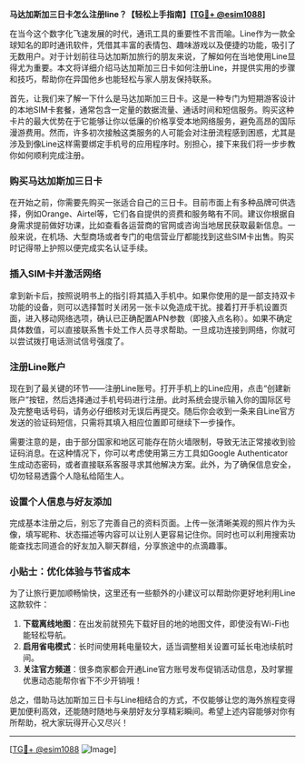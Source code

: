 **马达加斯加三日卡怎么注册line？【轻松上手指南】[[TG💪+ @esim1088](https://t.me/s/esim1088)]**

在当今这个数字化飞速发展的时代，通讯工具的重要性不言而喻。Line作为一款全球知名的即时通讯软件，凭借其丰富的表情包、趣味游戏以及便捷的功能，吸引了无数用户。对于计划前往马达加斯加旅行的朋友来说，了解如何在当地使用Line显得尤为重要。本文将详细介绍马达加斯加三日卡如何注册Line，并提供实用的步骤和技巧，帮助你在异国他乡也能轻松与家人朋友保持联系。

首先，让我们来了解一下什么是马达加斯加三日卡。这是一种专门为短期游客设计的本地SIM卡套餐，通常包含一定量的数据流量、通话时间和短信服务。购买这种卡片的最大优势在于它能够让你以低廉的价格享受本地网络服务，避免高昂的国际漫游费用。然而，许多初次接触这类服务的人可能会对注册流程感到困惑，尤其是涉及到像Line这样需要绑定手机号的应用程序时。别担心，接下来我们将一步步教你如何顺利完成注册。

### 购买马达加斯加三日卡

在开始之前，你需要先购买一张适合自己的三日卡。目前市面上有多种品牌可供选择，例如Orange、Airtel等，它们各自提供的资费和服务略有不同。建议你根据自身需求提前做好功课，比如查看各运营商的官网或咨询当地居民获取最新信息。一般来说，在机场、大型商场或者专门的电信营业厅都能找到这些SIM卡出售。购买时记得带上护照以便完成实名认证手续。

### 插入SIM卡并激活网络

拿到新卡后，按照说明书上的指引将其插入手机中。如果你使用的是一部支持双卡功能的设备，则可以选择暂时关闭另一张卡以免造成干扰。接着打开手机设置页面，进入移动网络选项，确认已正确配置APN参数（即接入点名称）。如果不确定具体数值，可以直接联系售卡处工作人员寻求帮助。一旦成功连接到网络，你就可以尝试拨打电话测试信号强度了。

### 注册Line账户

现在到了最关键的环节——注册Line账号。打开手机上的Line应用，点击“创建新账户”按钮，然后选择通过手机号码进行注册。此时系统会提示输入你的国际区号及完整电话号码，请务必仔细核对无误后再提交。随后你会收到一条来自Line官方发送的验证码短信，只需将其填入相应位置即可继续下一步操作。

需要注意的是，由于部分国家和地区可能存在防火墙限制，导致无法正常接收到验证码消息。在这种情况下，你可以考虑使用第三方工具如Google Authenticator生成动态密码，或者直接联系客服寻求其他解决方案。此外，为了确保信息安全，切勿轻易透露个人隐私给陌生人。

### 设置个人信息与好友添加

完成基本注册之后，别忘了完善自己的资料页面。上传一张清晰美观的照片作为头像，填写昵称、状态描述等内容可以让别人更容易记住你。同时也可以利用搜索功能查找志同道合的好友加入聊天群组，分享旅途中的点滴趣事。

### 小贴士：优化体验与节省成本

为了让旅行更加顺畅愉快，这里还有一些额外的小建议可以帮助你更好地利用Line这款软件：

1. **下载离线地图**：在出发前就预先下载好目的地的地图文件，即使没有Wi-Fi也能轻松导航。
2. **启用省电模式**：长时间使用耗电量较大，适当调整相关设置可延长电池续航时间。
3. **关注官方频道**：很多商家都会开通Line官方账号发布促销活动信息，及时掌握优惠动态能帮你省下不少开销哦！

总之，借助马达加斯加三日卡与Line相结合的方式，不仅能够让您的海外旅程变得更加便利高效，还能随时随地与亲朋好友分享精彩瞬间。希望上述内容能够对你有所帮助，祝大家玩得开心又尽兴！

---

[[TG💪+ @esim1088](https://t.me/s/esim1088) ![Image](https://i.postimg.cc/4NQfJmqS/Snipaste-2025-05-13-00-14-12.png)]